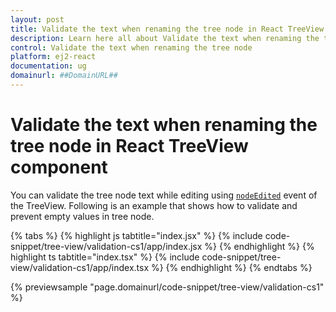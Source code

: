 ```yaml
---
layout: post
title: Validate the text when renaming the tree node in React TreeView component | Syncfusion
description: Learn here all about Validate the text when renaming the tree node in Syncfusion React TreeView component of Syncfusion Essential JS 2 and more.
control: Validate the text when renaming the tree node 
platform: ej2-react
documentation: ug
domainurl: ##DomainURL##
---
```


# Validate the text when renaming the tree node in React TreeView component

You can validate the tree node text while editing using [`nodeEdited`](https://ej2.syncfusion.com/react/documentation/api/treeview#nodeedited) event of the TreeView. Following is an example that shows how to validate and prevent empty values in tree node.

{% tabs %}
{% highlight js tabtitle="index.jsx" %}
{% include code-snippet/tree-view/validation-cs1/app/index.jsx %}
{% endhighlight %}
{% highlight ts tabtitle="index.tsx" %}
{% include code-snippet/tree-view/validation-cs1/app/index.tsx %}
{% endhighlight %}
{% endtabs %}

 {% previewsample "page.domainurl/code-snippet/tree-view/validation-cs1" %}